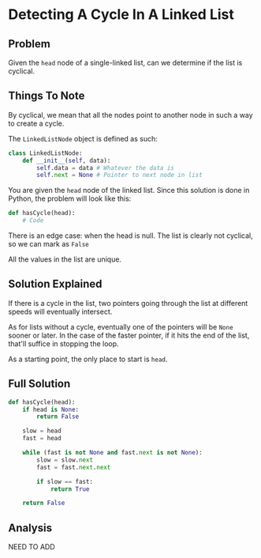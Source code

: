 # Detecting A Cycle In A Linked List

## Problem

Given the `head` node of a single-linked list, can we determine if the list is cyclical.

## Things To Note

By cyclical, we mean that all the nodes point to another node in such a way to create a cycle.

The `LinkedListNode` object is defined as such:

```python
class LinkedListNode:
    def __init__(self, data):
        self.data = data # Whatever the data is
        self.next = None # Pointer to next node in list
```

You are given the `head` node of the linked list.
Since this solution is done in Python, the problem will look like this:

```python
def hasCycle(head):
    # Code
```

There is an edge case: when the head is null. The list is clearly not cyclical, so we can mark as `False`

All the values in the list are unique.

## Solution Explained

If there is a cycle in the list, two pointers going through the list at different speeds will eventually intersect.

As for lists without a cycle, eventually one of the pointers will be `None` sooner or later. In the case of
the faster pointer, if it hits the end of the list, that'll suffice in stopping the loop.

As a starting point, the only place to start is `head`.

## Full Solution

```python
def hasCycle(head):
    if head is None:
        return False

    slow = head
    fast = head

    while (fast is not None and fast.next is not None):
        slow = slow.next
        fast = fast.next.next

        if slow == fast:
            return True

    return False
```

## Analysis

NEED TO ADD
